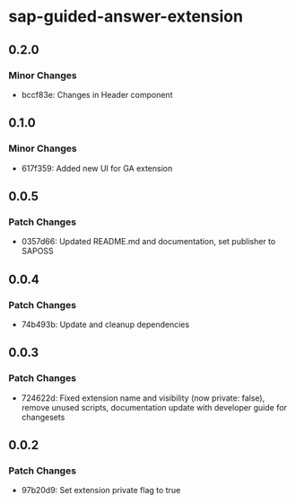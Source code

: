 # sap-guided-answer-extension

## 0.2.0

### Minor Changes

-   bccf83e: Changes in Header component

## 0.1.0

### Minor Changes

-   617f359: Added new UI for GA extension

## 0.0.5

### Patch Changes

-   0357d66: Updated README.md and documentation, set publisher to SAPOSS

## 0.0.4

### Patch Changes

-   74b493b: Update and cleanup dependencies

## 0.0.3

### Patch Changes

-   724622d: Fixed extension name and visibility (now private: false), remove unused scripts, documentation update with developer guide for changesets

## 0.0.2

### Patch Changes

-   97b20d9: Set extension private flag to true
